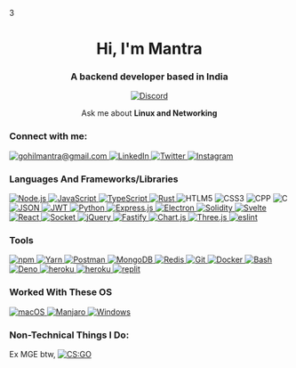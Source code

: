 3<h1 align="center">Hi, I'm Mantra</h1>
<h3 align="center">A backend developer based in India</h3>

<p align="center">
  <a href="https://discord.gg/NBwSdcYa22">
    <img align="center" src="https://discord.c99.nl/widget/theme-2/610432757113421834.png" alt="Discord" />
  </a>
</p>

<p align="center">
</p>

<p align="center">Ask me about <strong>Linux and Networking</strong></p>

<h3 align="left">Connect with me:</h3>
<p align="left">
  <a href="mailto:gohilmantra@gmail.com" target="blank">
    <img src="https://shields.io/badge/send_me-email-d44a3c?logo=gmail&style=for-the-badge" alt="gohilmantra@gmail.com" />
  </a>
  <a href="https://www.linkedin.com/in/mantra-gohil-93105221a/" target="blank">
    <img src="https://img.shields.io/badge/LinkedIn-0077B5?style=for-the-badge&logo=linkedin&logoColor=white" alt="LinkedIn" />
  </a>
  <a href="https://twitter.com/mantradotjs" target="blank">
    <img src="https://img.shields.io/badge/Twitter-1DA1F2?style=for-the-badge&logo=twitter&logoColor=white" alt="Twitter" />
  </a>
  <a href="https://instagram.com/man77ra" target="blank">
    <img src="https://img.shields.io/static/v1?logo=instagram&label=&message=Man77ra&color=36393f&style=for-the-badge" alt="Instagram" />
  </a>
</p>

<h3 align="left">Languages And Frameworks/Libraries</h3>
<p align="left">
  <a href="https://nodejs.org/en/" target="blank">
    <img src="https://img.shields.io/badge/Node.js-339933?style=for-the-badge&logo=nodedotjs&logoColor=white" alt="Node.js" />
  </a>
  <a href="https://www.google.com/search?q=javascript" target="blank">
    <img src="https://img.shields.io/badge/JavaScript-323330?style=for-the-badge&logo=javascript&logoColor=F7DF1E" alt="JavaScript" />
  </a>
  <a href="https://code.visualstudio.com/" target="blank">
    <img src="https://img.shields.io/badge/TypeScript-007ACC?style=for-the-badge&logo=typescript&logoColor=white" alt="TypeScript" />
  </a>
  <a href="" target="blank">
    <img src="https://img.shields.io/badge/Rust-black?style=for-the-badge&logo=rust&logoColor=#E57324" alt="Rust" />
  </a>
  <a target="blank">
    <img src="https://img.shields.io/badge/HTML5-E34F26?style=for-the-badge&logo=html5&logoColor=white" alt="HTLM5" />
  </a>
  <a target="blank">
    <img src="https://img.shields.io/badge/CSS3-1572B6?style=for-the-badge&logo=css3&logoColor=white" alt="CSS3" />
  </a>
  <a target="blank">
    <img src="https://img.shields.io/badge/C%2B%2B-00599C?style=for-the-badge&logo=c%2B%2B&logoColor=white" alt="CPP" />
  </a>
  <a target="blank">
    <img src="https://img.shields.io/badge/C-00599C?style=for-the-badge&logo=c&logoColor=white" alt="C" />
  </a>
  <a href="https://www.json.org/json-en.html" target="blank">
    <img src="https://img.shields.io/badge/JSON-5E5C5C?style=for-the-badge&logo=json&logoColor=white" alt="JSON" />
  </a>
  <a href="https://jwt.io/" target="blank">
    <img src="https://img.shields.io/badge/JWT-000000?style=for-the-badge&logo=JSON%20web%20tokens&logoColor=white" alt="JWT" />
  </a>
  <a href="https://www.python.org/" target="blank">
    <img src="https://img.shields.io/badge/Python-FFD43B?style=for-the-badge&logo=python&logoColor=blue" alt="Python" />
  </a>
  <a href="https://expressjs.com/" target="blank">
    <img src="https://img.shields.io/badge/Express.js-000000?style=for-the-badge&logo=express&logoColor=white" alt="Express.js" />
  </a>
  <a href="https://www.electronjs.org/" target="blank">
    <img src="https://img.shields.io/badge/Electron-2B2E3A?style=for-the-badge&logo=electron&logoColor=9FEAF9" alt="Electron" />
  </a>
  <a href="https://soliditylang.org/" target="blank">
    <img src="https://img.shields.io/badge/Solidity-e6e6e6?style=for-the-badge&logo=solidity&logoColor=black" alt="Solidity" />
  </a>
  <a href="https://svelte.dev/" target="blank">
    <img src="https://img.shields.io/badge/Svelte-4A4A55?style=for-the-badge&logo=svelte&logoColor=FF3E00" alt="Svelte" />
  </a>
  <a href="https://reactjs.org/" target="blank">
    <img src="https://img.shields.io/badge/React-20232A?style=for-the-badge&logo=react&logoColor=61DAFB" alt="React" />
  </a>
  <a href="https://reactjs.org/" target="blank">
    <img src="https://img.shields.io/badge/Socket.io-010101?&style=for-the-badge&logo=Socket.io&logoColor=white" alt="Socket" />
  </a>
   <a href="https://jquery.com/" target="blank">
    <img src="https://img.shields.io/badge/jQuery-0769AD?style=for-the-badge&logo=jquery&logoColor=white" alt="jQuery" />
  </a>
  <a href="https://www.fastify.io/" target="blank">
    <img src="https://img.shields.io/badge/fastify-202020?style=for-the-badge&logo=fastify&logoColor=white" alt="Fastify" />
  </a>
  <a href="https://www.chartjs.org/" target="blank">
    <img src="https://img.shields.io/badge/Chart.js-FF6384?style=for-the-badge&logo=chartdotjs&logoColor=white" alt="Chart.js" />
  </a>
  <a href="https://threejs.org/" target="blank">
    <img src="https://img.shields.io/badge/Three.js-black?style=for-the-badge&logo=three.js&logoColor=white" alt="Three.js" />
  </a>
  <a href="" target="blank">
    <img src="https://img.shields.io/badge/eslint-3A33D1?style=for-the-badge&logo=eslint&logoColor=white" alt="eslint" />
  </a>
</p>

<h3 align="left">Tools</h3>
<p align="left">
  <a href="https://www.npmjs.com/" target="blank">
    <img src="https://img.shields.io/badge/npm-CB3837?style=for-the-badge&logo=npm&logoColor=white" alt="npm" />
  </a>
  <a href="https://yarnpkg.com/" target="blank">
    <img src="https://img.shields.io/badge/Yarn-2C8EBB?style=for-the-badge&logo=yarn&logoColor=white" alt="Yarn" />
  </a>
  <a href="https://www.postman.com/" target="blank">
    <img src="https://img.shields.io/badge/Postman-FF6C37?style=for-the-badge&logo=Postman&logoColor=white" alt="Postman" />
  </a>
  <a href="https://www.mongodb.com/" target="blank">
    <img src="https://img.shields.io/badge/MongoDB-4EA94B?style=for-the-badge&logo=mongodb&logoColor=white" alt="MongoDB" />
  </a>
  <a href="https://redis.io/" target="blank">
    <img src="https://img.shields.io/badge/Redis-%23DD0031.svg?&style=for-the-badge&logo=redis&logoColor=white" alt="Redis" />
  </a>
  <a href="https://git-scm.com/" target="blank">
    <img src="https://img.shields.io/badge/Git-F05032?style=for-the-badge&logo=git&logoColor=white" alt="Git" />
  </a>
  <a href="https://www.docker.com/" target="blank">
    <img src="https://img.shields.io/badge/Docker-2CA5E0?style=for-the-badge&logo=docker&logoColor=white" alt="Docker" />
  </a>
  <a href="https://www.gnu.org/software/bash/" target="blank">
    <img src="https://img.shields.io/badge/Shell_Script-121011?style=for-the-badge&logo=gnu-bash&logoColor=white" alt="Bash" />
  </a>
  <a href="https://deno.land/" target="blank">
    <img src="https://img.shields.io/badge/Deno-white?style=for-the-badge&logo=deno&logoColor=464647" alt="Deno" />
  </a>
  <a href="" target="blank">
    <img src="https://img.shields.io/badge/Heroku-430098?style=for-the-badge&logo=heroku&logoColor=white" alt="heroku" />
  </a>
  <a href="" target="blank">
    <img src="https://img.shields.io/badge/Heroku-430098?style=for-the-badge&logo=heroku&logoColor=white" alt="heroku" />
  </a>
  <a href="" target="blank">
    <img src="https://img.shields.io/badge/replit-667881?style=for-the-badge&logo=replit&logoColor=white" alt="replit" />
  </a>
 
  <!-- Add more tools badges here -->
</p>

<h3 align="left">Worked With These OS</h3>
<p align="left">
  <a href="https://www.apple.com/in/macos/monterey/" target="blank">
    <img src="https://img.shields.io/badge/mac%20os-000000?style=for-the-badge&logo=apple&logoColor=white" alt="macOS" />
  </a>
  <a href="https://manjaro.org/" target="blank">
    <img src="https://img.shields.io/badge/manjaro-35BF5C?style=for-the-badge&logo=manjaro&logoColor=white" alt="Manjaro" />
  </a>
  <a href="https://www.microsoft.com/en-us/windows" target="blank">
    <img src="https://img.shields.io/badge/Windows-0078D6?style=for-the-badge&logo=windows&logoColor=white" alt="Windows" />
  </a>
  <!-- Add more OS badges here -->
</p>

<h3 align="left">Non-Technical Things I Do:</h3>
<p align="left">
  Ex MGE btw,
  <a href="https://blog.counter-strike.net/" target="blank">
    <img src="https://img.shields.io/badge/Counter_Strike-000000?style=for-the-badge&logo=counter-strike&logoColor=white" alt="CS:GO" />
  </a>
  <!-- Add more non-technical things badges here -->
</p>
